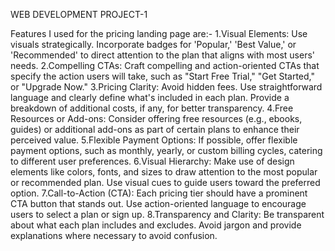 WEB DEVELOPMENT PROJECT-1

Features I used for the pricing landing page are:-
1.Visual Elements: Use visuals strategically. Incorporate badges for 'Popular,' 'Best Value,' or 'Recommended' to direct attention to the plan that aligns with most users' needs.
2.Compelling CTAs: Craft compelling and action-oriented CTAs that specify the action users will take, such as "Start Free Trial," "Get Started," or "Upgrade Now."
3.Pricing Clarity: Avoid hidden fees. Use straightforward language and clearly define what's included in each plan. Provide a breakdown of additional costs, if any, for better transparency.
4.Free Resources or Add-ons: Consider offering free resources (e.g., ebooks, guides) or additional add-ons as part of certain plans to enhance their perceived value.
5.Flexible Payment Options: If possible, offer flexible payment options, such as monthly, yearly, or custom billing cycles, catering to different user preferences.
6.Visual Hierarchy: Make use of design elements like colors, fonts, and sizes to draw attention to the most popular or recommended plan. Use visual cues to guide users toward the preferred   option.
7.Call-to-Action (CTA): Each pricing tier should have a prominent CTA button that stands out. Use action-oriented language to encourage users to select a plan or sign up.
8.Transparency and Clarity: Be transparent about what each plan includes and excludes. Avoid jargon and provide explanations where necessary to avoid confusion.
